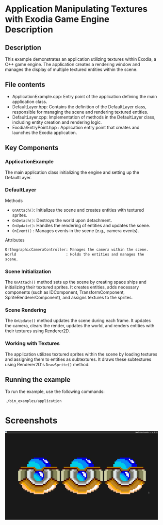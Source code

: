 # Application Manipulating Textures with Exodia Game Engine Description

## Description

This example demonstrates an application utilizing textures within Exodia, a C++ game engine.
The application creates a rendering window and manages the display of multiple textured entities within the scene.

## File contents

- ApplicationExample.cpp: Entry point of the application defining the main application class.
- DefaultLayer.hpp: Contains the definition of the DefaultLayer class, responsible for managing the scene and rendering textured entities.
- DefaultLayer.cpp: Implementation of methods in the DefaultLayer class, including entity creation and rendering logic.
- Exodia/EntryPoint.hpp : Application entry point that creates and launches the Exodia application.

## Key Components

### ApplicationExample

The main application class initializing the engine and setting up the DefaultLayer.

### DefaultLayer
Methods

- `OnAttach()`: Initializes the scene and creates entities with textured sprites.
- `OnDetach()`: Destroys the world upon detachment.
- `OnUpdate()`: Handles the rendering of entities and updates the scene.
- `OnEvent()` : Manages events in the scene (e.g., camera events).

Attributes

    OrthographicCameraController: Manages the camera within the scene.
    World                       : Holds the entities and manages the scene.

### Scene Initialization

The `OnAttach()` method sets up the scene by creating space ships and initializing their textured sprites.
It creates entities, adds necessary components (such as IDComponent, TransformComponent, SpriteRendererComponent), and assigns textures to the sprites.


### Scene Rendering

The `OnUpdate()` method updates the scene during each frame.
It updates the camera, clears the render, updates the world, and renders entities with their textures using Renderer2D.

### Working with Textures

The application utilizes textured sprites within the scene by loading textures and assigning them to entities as subtextures.
It draws these subtextures using Renderer2D's `DrawSprite()` method.

## Running the example

To run the example, use the following commands:

```bash
./bin_examples/application
```

# Screenshots

![Application Example](../../../Examples/ApplicationWithSpriteRenderer/images/ApplicationWithSpriteRenderer.png)
